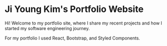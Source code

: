 # Ji Young Kim's Portfolio Website

Hi! Welcome to my portfolio site, where I share my recent projects and how I started my software engineering journey.

For my portfolio I used React, Bootstrap, and Styled Components.

